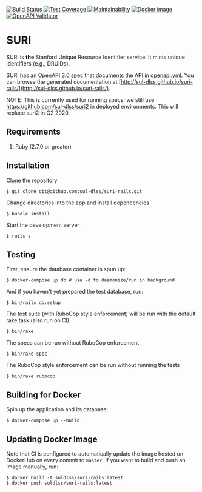 [![Build Status](https://circleci.com/gh/sul-dlss/suri-rails.svg?style=svg)](https://circleci.com/gh/sul-dlss/suri-rails)
[![Test Coverage](https://api.codeclimate.com/v1/badges/ea20a9aca677b13896a0/test_coverage)](https://codeclimate.com/github/sul-dlss/suri-rails/test_coverage)
[![Maintainability](https://api.codeclimate.com/v1/badges/ea20a9aca677b13896a0/maintainability)](https://codeclimate.com/github/sul-dlss/suri-rails/maintainability)
[![Docker image](https://images.microbadger.com/badges/image/suldlss/suri-rails.svg)](https://microbadger.com/images/suldlss/suri-rails "Get your own image badge on microbadger.com")
[![OpenAPI Validator](http://validator.swagger.io/validator?url=https://raw.githubusercontent.com/sul-dlss/suri-rails/master/openapi.yml)](http://validator.swagger.io/validator/debug?url=https://raw.githubusercontent.com/sul-dlss/suri-rails/master/openapi.yml)

# SURI

SURI is **the** Stanford Unique Resource Identifier service. It mints unique identifiers (e.g., DRUIDs).

SURI has an [OpenAPI 3.0 spec](http://spec.openapis.org/oas/v3.0.2) that documents the API in [openapi.yml](openapi.yml). You can browse the generated documentation at [http://sul-dlss.github.io/suri-rails/](http://sul-dlss.github.io/suri-rails/).

NOTE: This is currently used for running specs; we still use https://github.com/sul-dlss/suri2 in deployed environments. This will replace suri2 in Q2 2020.

## Requirements

1. Ruby (2.7.0 or greater)

## Installation

Clone the repository

    $ git clone git@github.com:sul-dlss/suri-rails.git

Change directories into the app and install dependencies

    $ bundle install

Start the development server

    $ rails s

## Testing

First, ensure the database container is spun up:

    $ docker-compose up db # use -d to daemonize/run in background

And if you haven't yet prepared the test database, run:

    $ bin/rails db:setup

The test suite (with RuboCop style enforcement) will be run with the default rake task (also run on CI).

    $ bin/rake

The specs can be run without RuboCop enforcement

    $ bin/rake spec

The RuboCop style enforcement can be run without running the tests

    $ bin/rake rubocop

## Building for Docker

Spin up the application and its database:

    $ docker-compose up --build

## Updating Docker Image

Note that CI is configured to automatically update the image hosted on DockerHub on every commit to `master`. If you want to build and push an image manually, run:

    $ docker build -t suldlss/suri-rails:latest .
    $ docker push suldlss/suri-rails:latest
